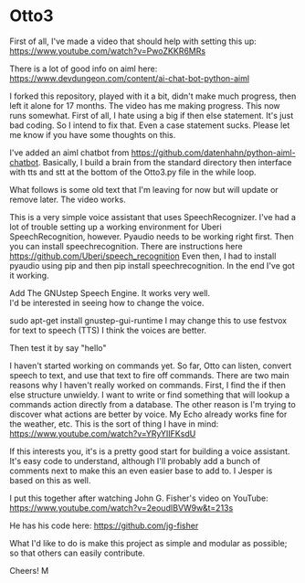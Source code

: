 # Otto3

First of all, I've made a video that should help with setting this up: https://www.youtube.com/watch?v=PwoZKKR6MRs

There is a lot of good info on aiml here:  https://www.devdungeon.com/content/ai-chat-bot-python-aiml


I forked this repository, played with it a bit, didn't make much progress, then left it alone for 17 months.
The video has me making progress.  This now runs somewhat.  First of all, I hate using a big if then else 
statement.  It's just bad coding.  So I intend to fix that.  Even a case statement sucks.  Please let me
know if you have some thoughts on this. 

I've added an aiml chatbot from https://github.com/datenhahn/python-aiml-chatbot.  Basically, I build a brain from the standard directory then interface with tts and stt at the bottom of the Otto3.py file in the while loop.

What follows is some old text that I'm leaving for now but will update or remove later.  The video works.

This is a very simple voice assistant that uses SpeechRecognizer.
I've had a lot of trouble setting up a working environment for Uberi SpeechRecognition, however.  Pyaudio needs to be working right first.  Then you can install speechrecognition.  There are instructions here https://github.com/Uberi/speech_recognition  Even then, I had to install pyaudio using pip and then pip install speechrecognition.  In the end I've got it working.      

Add The GNUstep Speech Engine.  It works very well.  
I'd be interested in seeing how to change the voice.  

sudo apt-get install gnustep-gui-runtime
I may change this to use festvox for text to speech (TTS)  I think the voices are better.   

Then test it by 
say "hello"

I haven't started working on commands yet.  So far, Otto can 
listen, convert speech to text, and use that text to fire off commands.  There are two main reasons 
why I haven't really worked on commands.  First, I find the if then else structure unwieldy.  I want to write or find 
something that will lookup a commands action directly from a database.  The other reason is I'm trying to discover what
actions are better by voice.  My Echo already works fine for the weather, etc.  This is the sort of thing I have in mind:  https://www.youtube.com/watch?v=YRyYIIFKsdU    

If this interests you, it's is a pretty good start for building a voice assistant.  
It's easy code to understand, although I'll probably add a bunch of comments next to make 
this an even easier base to add to.  I Jesper is based on this as well.   

I put this together after watching John G. Fisher's video on YouTube: 
https://www.youtube.com/watch?v=2eoudIBVW9w&t=213s

He has his code here:  https://github.com/jg-fisher

What I'd like to do is make this project as simple and modular as possible; so that 
others can easily contribute.   

Cheers!
M
